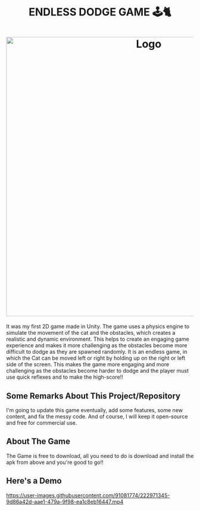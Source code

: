 
<h1 align="center" >ENDLESS DODGE GAME 🕹️🐈</h1>

<h1 align="center"><img src="https://github.com/MANISH-SAHANI/ENDLESS-DODGE/assets/91081774/fe712112-f25f-47b0-b559-08ccd5bfd763" alt="Logo" width="750" /></h1>

It was my first 2D game made in Unity. The game uses a physics engine to simulate the movement of the cat and the obstacles, which creates a realistic and dynamic environment. This helps to create an engaging game experience and makes it more challenging as the obstacles become more difficult to dodge as they are spawned randomly.
It is an endless game, in which the Cat can be moved left or right by holding up on the right or left side of the screen. This makes the game more engaging and more challenging as the obstacles become harder to dodge and the player must use quick reflexes and to make the high-score!!

## Some Remarks About This Project/Repository

I'm going to update this game eventually, add some features, some new content, and fix the messy code. And of course, I will keep it open-source and free for commercial use.

## About The Game

The Game is free to download, all you need to do is download and install the apk from above and you're good to go!!

## Here's a Demo


https://user-images.githubusercontent.com/91081774/222971345-9d86a42d-aae1-479a-9f98-ea1c8eb16447.mp4


